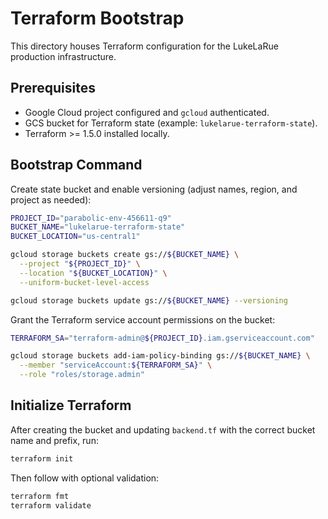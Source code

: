 # Terraform Bootstrap

This directory houses Terraform configuration for the LukeLaRue production infrastructure.

## Prerequisites

- Google Cloud project configured and `gcloud` authenticated.
- GCS bucket for Terraform state (example: `lukelarue-terraform-state`).
- Terraform >= 1.5.0 installed locally.

## Bootstrap Command

Create state bucket and enable versioning (adjust names, region, and project as needed):

```bash
PROJECT_ID="parabolic-env-456611-q9"
BUCKET_NAME="lukelarue-terraform-state"
BUCKET_LOCATION="us-central1"

gcloud storage buckets create gs://${BUCKET_NAME} \
  --project "${PROJECT_ID}" \
  --location "${BUCKET_LOCATION}" \
  --uniform-bucket-level-access

gcloud storage buckets update gs://${BUCKET_NAME} --versioning
```

Grant the Terraform service account permissions on the bucket:

```bash
TERRAFORM_SA="terraform-admin@${PROJECT_ID}.iam.gserviceaccount.com"

gcloud storage buckets add-iam-policy-binding gs://${BUCKET_NAME} \
  --member "serviceAccount:${TERRAFORM_SA}" \
  --role "roles/storage.admin"
```

## Initialize Terraform

After creating the bucket and updating `backend.tf` with the correct bucket name and prefix, run:

```bash
terraform init
```

Then follow with optional validation:

```bash
terraform fmt
terraform validate
```
